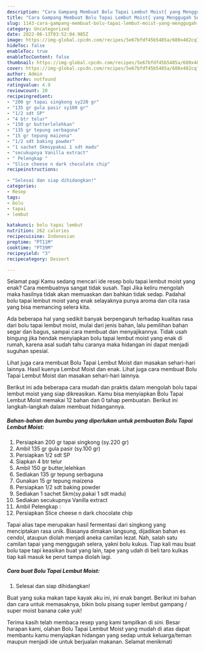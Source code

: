```yaml
---
description: "Cara Gampang Membuat Bolu Tapai Lembut Moist{ yang Menggugah Selera,  Menu Buat lebaran"
title: "Cara Gampang Membuat Bolu Tapai Lembut Moist{ yang Menggugah Selera,  Menu Buat lebaran"
slug: 1143-cara-gampang-membuat-bolu-tapai-lembut-moist-yang-menggugah-selera-menu-buat-lebaran
category: Uncategorized
date: 2022-06-13T03:52:04.985Z
image: https://img-global.cpcdn.com/recipes/5e67bfdf45b5485a/680x482cq70/bolu-tapai-lembut-moist-foto-resep-utama.jpg
hideToc: false
enableToc: true
enableTocContent: false
thumbnail: https://img-global.cpcdn.com/recipes/5e67bfdf45b5485a/680x482cq70/bolu-tapai-lembut-moist-foto-resep-utama.jpg
cover: https://img-global.cpcdn.com/recipes/5e67bfdf45b5485a/680x482cq70/bolu-tapai-lembut-moist-foto-resep-utama.jpg
author: Admin
authorAv: notfound
ratingvalue: 4.9
reviewcount: 20
recipeingredient:
- "200 gr tapai singkong sy220 gr"
- "135 gr gula pasir sy100 gr"
- "1/2 sdt SP"
- "4 btr telur"
- "150 gr butterlelehkan"
- "135 gr tepung serbaguna"
- "15 gr tepung maizena"
- "1/2 sdt baking powder"
- "1 sachet Skmsypakai 1 sdt madu"
- "secukupnya Vanilla extract"
- " Pelengkap "
- "Slice cheese n dark chocolate chip"
recipeinstructions:

- "Selesai dan siap dihidangkan!"
categories:
- Resep
tags:
- bolu
- tapai
- lembut

katakunci: bolu tapai lembut 
nutrition: 262 calories
recipecuisine: Indonesian
preptime: "PT11M"
cooktime: "PT39M"
recipeyield: "3"
recipecategory: Dessert

---
```



Selamat pagi Kamu sedang mencari ide resep bolu tapai lembut moist yang enak? Cara membuatnya sangat tidak susah. Tapi Jika keliru mengolah maka hasilnya tidak akan memuaskan dan bahkan tidak sedap. Padahal bolu tapai lembut moist yang enak selayaknya punya aroma dan cita rasa yang bisa memancing selera kita.


Ada beberapa hal yang sedikit banyak berpengaruh terhadap kualitas rasa dari bolu tapai lembut moist, mulai dari jenis bahan, lalu pemilihan bahan segar dan bagus, sampai cara membuat dan menyajikannya. Tidak usah bingung jika hendak menyiapkan bolu tapai lembut moist yang enak di rumah, karena asal sudah tahu caranya maka hidangan ini dapat menjadi suguhan spesial.

Lihat juga cara membuat Bolu Tapai Lembut Moist dan masakan sehari-hari lainnya. Hasil kuenya Lembut Moist dan enak. Lihat juga cara membuat Bolu Tapai Lembut Moist dan masakan sehari-hari lainnya.


Berikut ini ada beberapa cara mudah dan praktis dalam mengolah bolu tapai lembut moist yang siap dikreasikan. Kamu bisa menyiapkan Bolu Tapai Lembut Moist memakai 12 bahan dan 0 tahap pembuatan. Berikut ini langkah-langkah dalam membuat hidangannya.

<!--inarticleads1-->

##### Bahan-bahan dan bumbu yang diperlukan untuk pembuatan Bolu Tapai Lembut Moist:

1. Persiapkan 200 gr tapai singkong (sy.220 gr)
1. Ambil 135 gr gula pasir (sy.100 gr)
1. Persiapkan 1/2 sdt SP
1. Siapkan 4 btr telur
1. Ambil 150 gr butter,lelehkan
1. Sediakan 135 gr tepung serbaguna
1. Gunakan 15 gr tepung maizena
1. Persiapkan 1/2 sdt baking powder
1. Sediakan 1 sachet Skm(sy.pakai 1 sdt madu)
1. Sediakan secukupnya Vanilla extract
1. Ambil  Pelengkap :
1. Persiapkan Slice cheese n dark chocolate chip


Tapai alias tape merupakan hasil fermentasi dari singkong yang menciptakan rasa unik. Biasanya dimakan langsung, dijadikan bahan es cendol, ataupun diolah menjadi aneka camilan lezat. Nah, salah satu camilan tapai yang menggugah selera, yakni bolu kukus. Tiap kali mau buat bolu tape tapi keasikan buat yang lain, tape yang udah di beli taro kulkas tiap kali masuk ke perut tampa diolah lagi. 

<!--inarticleads2-->

##### Cara buat Bolu Tapai Lembut Moist:


1. Selesai dan siap dihidangkan!

Buat yang suka makan tape kayak aku ini, ini enak banget. Berikut ini bahan dan cara untuk memasaknya, bikin bolu pisang super lembut gampang / super moist banana cake yuk! 

Terima kasih telah membaca resep yang kami tampilkan di sini. Besar harapan kami, olahan Bolu Tapai Lembut Moist yang mudah di atas dapat membantu kamu menyiapkan hidangan yang sedap untuk keluarga/teman maupun menjadi ide untuk berjualan makanan. Selamat menikmati
